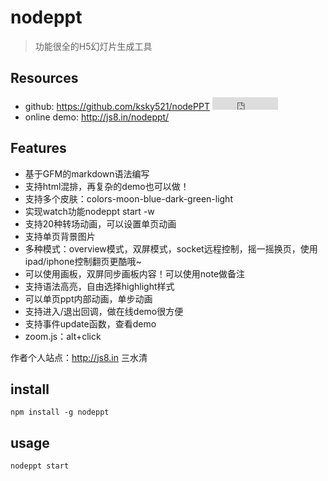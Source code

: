 # nodeppt

> 功能很全的H5幻灯片生成工具

## Resources

* github: <https://github.com/ksky521/nodePPT> <iframe src="http://258i.com/gbtn.html?user=ksky521&repo=nodePPT&type=star&count=true" frameborder="0" scrolling="0" width="105px" height="20px"></iframe>
* online demo: <http://js8.in/nodeppt/>

## Features

* 基于GFM的markdown语法编写
* 支持html混排，再复杂的demo也可以做！
* 支持多个皮肤：colors-moon-blue-dark-green-light
* 实现watch功能nodeppt start -w
* 支持20种转场动画，可以设置单页动画
* 支持单页背景图片
* 多种模式：overview模式，双屏模式，socket远程控制，摇一摇换页，使用ipad/iphone控制翻页更酷哦~
* 可以使用画板，双屏同步画板内容！可以使用note做备注
* 支持语法高亮，自由选择highlight样式
* 可以单页ppt内部动画，单步动画
* 支持进入/退出回调，做在线demo很方便
* 支持事件update函数，查看demo
* zoom.js：alt+click



作者个人站点：<http://js8.in> 三水清

## install

    npm install -g nodeppt


## usage

    nodeppt start


    
